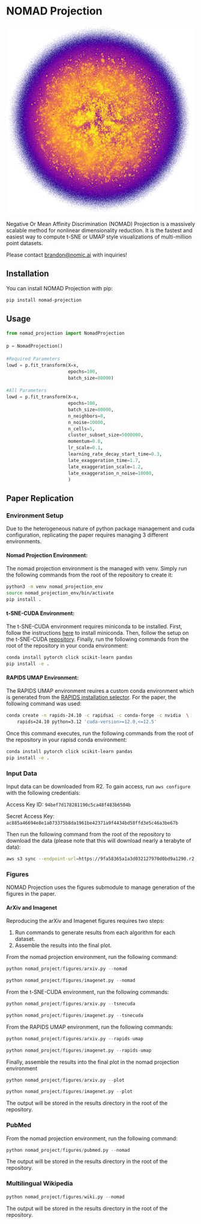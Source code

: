 # NOMAD Projection
<img src="wiki_transparent.png" alt="NOMAD Projection" width="512">

Negative Or Mean Affinity Discrimination (NOMAD) Projection is a massively scalable method for nonlinear dimensionality reduction.
It is the fastest and easiest way to compute t-SNE or UMAP style visualizations of multi-million point datasets.

Please contact brandon@nomic.ai with inquiries!

## Installation
You can install NOMAD Projection with pip:
```bash
pip install nomad-projection
```

## Usage
```python
from nomad_projection import NomadProjection

p = NomadProjection()

#Required Parameters
lowd = p.fit_transform(X=x,
                       epochs=100,
                       batch_size=80000)

#All Parameters
lowd = p.fit_transform(X=x,
                       epochs=100,
                       batch_size=80000,
                       n_neighbors=8,
                       n_noise=10000,
                       n_cells=5,
                       cluster_subset_size=5000000,
                       momentum=0.8,
                       lr_scale=0.1,
                       learning_rate_decay_start_time=0.3,
                       late_exaggeration_time=1.7,
                       late_exaggeration_scale=1.2,
                       late_exaggeration_n_noise=10000,
                       )
```

## Paper Replication

### Environment Setup
Due to the heterogeneous nature of python package management and cuda configuration, replicating the paper requires managing 3 different environments.

#### Nomad Projection Environment:
The nomad projection environment is the managed with venv.
Simply run the following commands from the root of the repository to create it:
```bash
python3 -m venv nomad_projection_env
source nomad_projection_env/bin/activate
pip install .
```

#### t-SNE-CUDA Environment:
The t-SNE-CUDA environment requires miniconda to be installed.
First, follow the instructions [here](https://docs.anaconda.com/miniconda/install/#quick-command-line-install) to install miniconda.
Then, follow the setup on the t-SNE-CUDA [repository](https://github.com/CannyLab/tsne-cuda).
Finally, run the following commands from the root of the repository in your conda environment:
```bash
conda install pytorch click scikit-learn pandas
pip install -e .
```

#### RAPIDS UMAP Environment:
The RAPIDS UMAP environment reuires a custom conda environment which is generated from the [RAPIDS installation selector](https://docs.rapids.ai/install/).
For the paper, the following command was used:
```bash
conda create -n rapids-24.10 -c rapidsai -c conda-forge -c nvidia  \
    rapids=24.10 python=3.12 'cuda-version>=12.0,<=12.5'
```
Once this command executes, run the following commands from the root of the repository in your rapisd conda environment:
```bash
conda install pytorch click scikit-learn pandas
pip install -e .
```

### Input Data
Input data can be downloaded from R2.
To gain access, run `aws configure` with the following credentials:

Access Key ID: `94bef7d178281190c5ca48f483b6504b`

Secret Access Key: `ac885a46694e8e1a073375b8da1961be42371a9f4434bd58ffd3e5c46a3be67b`

Then run the following command from the root of the repository to download the data (please note that this will download nearly a terabyte of data):
```bash
aws s3 sync --endpoint-url=https://9fa58365a1a3d032127970d0bd9a1290.r2.cloudflarestorage.com/ s3://nomad-projection-input-data ./data
```

### Figures
NOMAD Projection uses the figures submodule to manage generation of the figures in the paper.

#### ArXiv and Imagenet

Reproducing the arXiv and Imagenet figures requires two steps:
1. Run commands to generate results from each algorithm for each dataset.
2. Assemble the results into the final plot.


From the nomad projection environment, run the following command:
```python
python nomad_project/figures/arxiv.py --nomad
```
```python
python nomad_project/figures/imagenet.py --nomad
```

From the t-SNE-CUDA environment, run the following commands:
```python
python nomad_project/figures/arxiv.py --tsnecuda
```
```python
python nomad_project/figures/imagenet.py --tsnecuda
```

From the RAPIDS UMAP environment, run the following commands:
```python
python nomad_project/figures/arxiv.py --rapids-umap
```
```python
python nomad_project/figures/imagenet.py --rapids-umap
```

Finally, assemble the results into the final plot in the nomad projection environment
```python
python nomad_project/figures/arxiv.py --plot
```
```python
python nomad_project/figures/imagenet.py --plot
```
The output will be stored in the results directory in the root of the repository.

### PubMed
From the nomad projection environment, run the following command:
```python
python nomad_project/figures/pubmed.py --nomad
```
The output will be stored in the results directory in the root of the repository.

### Multilingual Wikipedia
```python
python nomad_project/figures/wiki.py --nomad
```
The output will be stored in the results directory in the root of the repository.
